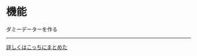 # 機能
ダミーデーターを作る
***

[詳しくはこっちにまとめた](https://github.com/Tarara33/TIL/blob/main/Rails/Migration/%E3%83%87%E3%83%BC%E3%82%BF%E4%BD%9C%E6%88%90.md)

